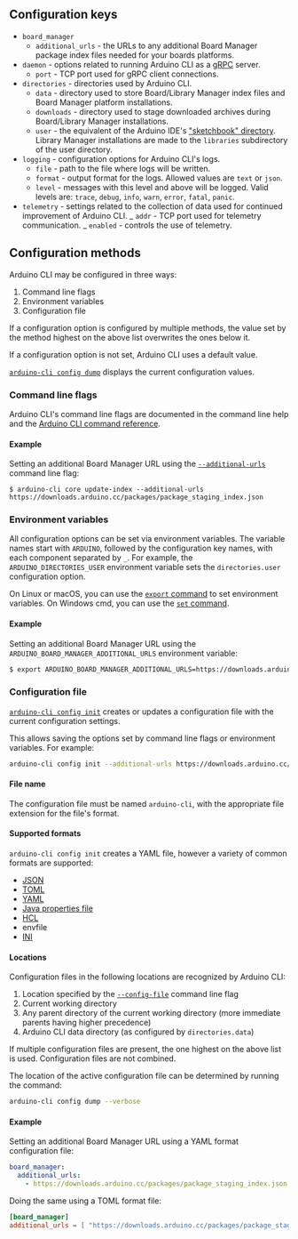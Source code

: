 ## Configuration keys

- `board_manager`
  - `additional_urls` - the URLs to any additional Board Manager package index
    files needed for your boards platforms.
- `daemon` - options related to running Arduino CLI as a [gRPC] server.
  - `port` - TCP port used for gRPC client connections.
- `directories` - directories used by Arduino CLI.
  - `data` - directory used to store Board/Library Manager index files and
    Board Manager platform installations.
  - `downloads` - directory used to stage downloaded archives during
    Board/Library Manager installations.
  - `user` - the equivalent of the Arduino IDE's
    ["sketchbook" directory][sketchbook directory]. Library Manager
    installations are made to the `libraries` subdirectory of the user
    directory.
- `logging` - configuration options for Arduino CLI's logs.
  - `file` - path to the file where logs will be written.
  - `format` - output format for the logs. Allowed values are `text` or
    `json`.
  - `level` - messages with this level and above will be logged. Valid levels
    are: `trace`, `debug`, `info`, `warn`, `error`, `fatal`, `panic`.
- `telemetry` - settings related to the collection of data used for continued
  improvement of Arduino CLI.
  _ `addr` - TCP port used for telemetry communication.
  _ `enabled` - controls the use of telemetry.

## Configuration methods

Arduino CLI may be configured in three ways:

1. Command line flags
1. Environment variables
1. Configuration file

If a configuration option is configured by multiple methods, the value set by
the method highest on the above list overwrites the ones below it.

If a configuration option is not set, Arduino CLI uses a default value.

[`arduino-cli config dump`][arduino-cli config dump] displays the current
configuration values.

### Command line flags

Arduino CLI's command line flags are documented in the command line help and the
[Arduino CLI command reference].

#### Example

Setting an additional Board Manager URL using the
[`--additional-urls`][arduino-cli global flags] command line flag:

```shell
$ arduino-cli core update-index --additional-urls https://downloads.arduino.cc/packages/package_staging_index.json
```

### Environment variables

All configuration options can be set via environment variables. The variable
names start with `ARDUINO`, followed by the configuration key names, with each
component separated by `_`. For example, the `ARDUINO_DIRECTORIES_USER`
environment variable sets the `directories.user` configuration option.

On Linux or macOS, you can use the [`export` command][export command] to set
environment variables. On Windows cmd, you can use the
[`set` command][set command].

#### Example

Setting an additional Board Manager URL using the
`ARDUINO_BOARD_MANAGER_ADDITIONAL_URLS` environment variable:

```sh
$ export ARDUINO_BOARD_MANAGER_ADDITIONAL_URLS=https://downloads.arduino.cc/packages/package_staging_index.json
```

### Configuration file

[`arduino-cli config init`][arduino-cli config init] creates or updates a
configuration file with the current configuration settings.

This allows saving the options set by command line flags or environment
variables. For example:

```sh
arduino-cli config init --additional-urls https://downloads.arduino.cc/packages/package_staging_index.json
```

#### File name

The configuration file must be named `arduino-cli`, with the appropriate file
extension for the file's format.

#### Supported formats

`arduino-cli config init` creates a YAML file, however a variety of common
formats are supported:

- [JSON]
- [TOML]
- [YAML]
- [Java properties file]
- [HCL]
- envfile
- [INI]

#### Locations

Configuration files in the following locations are recognized by Arduino CLI:

1. Location specified by the [`--config-file`][arduino cli command reference]
   command line flag
1. Current working directory
1. Any parent directory of the current working directory (more immediate parents
   having higher precedence)
1. Arduino CLI data directory (as configured by `directories.data`)

If multiple configuration files are present, the one highest on the above list
is used. Configuration files are not combined.

The location of the active configuration file can be determined by running the
command:

```sh
arduino-cli config dump --verbose
```

#### Example

Setting an additional Board Manager URL using a YAML format configuration file:

```yaml
board_manager:
  additional_urls:
    - https://downloads.arduino.cc/packages/package_staging_index.json
```

Doing the same using a TOML format file:

```toml
[board_manager]
additional_urls = [ "https://downloads.arduino.cc/packages/package_staging_index.json" ]
```

[grpc]: https://grpc.io
[sketchbook directory]: sketch-specification.md#sketchbook
[arduino-cli config dump]: ../commands/arduino-cli_config_dump
[arduino cli command reference]: ../commands/arduino-cli
[arduino-cli global flags]: ../commands/arduino-cli_config/#options-inherited-from-parent-commands
[export command]: https://ss64.com/bash/export.html
[set command]: https://docs.microsoft.com/en-us/windows-server/administration/windows-commands/set_1
[arduino-cli config init]: ../commands/arduino-cli_config_init
[json]: https://www.json.org
[toml]: https://github.com/toml-lang/toml
[yaml]: https://en.wikipedia.org/wiki/YAML
[java properties file]: https://en.wikipedia.org/wiki/.properties
[hcl]: https://github.com/hashicorp/hcl
[ini]: https://en.wikipedia.org/wiki/INI_file
